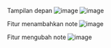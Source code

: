 Tampilan depan
![image](https://github.com/Febry3/Notes-Collector/assets/121351049/09c26e23-67ce-40e3-8947-7e5f9941052c)
![image](https://github.com/Febry3/Notes-Collector/assets/121351049/4abff172-75ac-46a5-8867-79e70e36855e)

Fitur menambahkan note 
![image](https://github.com/Febry3/Notes-Collector/assets/121351049/f06604da-840f-4367-9ea6-b17c1cda98bd)

Fitur mengubah note
![image](https://github.com/Febry3/Notes-Collector/assets/121351049/8346a142-f59e-46e8-8d19-05ed68b48d9d)
